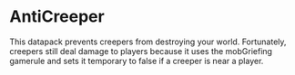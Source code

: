 # AntiCreeper

This datapack prevents creepers from destroying your world.
Fortunately, creepers still deal damage to players because it uses the mobGriefing gamerule and sets it temporary to false if a creeper is near a player.

